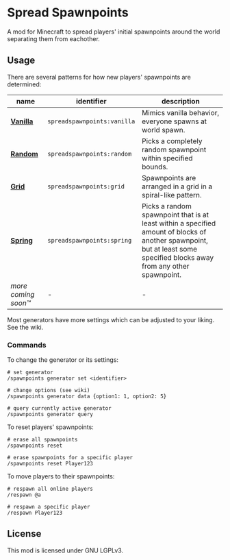 # Spread Spawnpoints

A mod for Minecraft to spread players' initial spawnpoints around the world separating them from eachother.

## Usage

There are several patterns for how new players' spawnpoints are determined:

| name                                                                               | identifier                  | description                                                                                                                                                              |
| ---------------------------------------------------------------------------------- | --------------------------- | ------------------------------------------------------------------------------------------------------------------------------------------------------------------------ |
| [**Vanilla**](https://github.com/verarr/spreadspawnpoints/wiki/Generators#vanilla) | `spreadspawnpoints:vanilla` | Mimics vanilla behavior, everyone spawns at world spawn.                                                                                                                 |
| [**Random**](https://github.com/verarr/spreadspawnpoints/wiki/Generators#random)   | `spreadspawnpoints:random`  | Picks a completely random spawnpoint within specified bounds.                                                                                                            |
| [**Grid**](https://github.com/verarr/spreadspawnpoints/wiki/Generators#grid)       | `spreadspawnpoints:grid`    | Spawnpoints are arranged in a grid in a spiral-like pattern.                                                                                                             |
| [**Spring**](https://github.com/verarr/spreadspawnpoints/wiki/Generators#spring)   | `spreadspawnpoints:spring`  | Picks a random spawnpoint that is at least within a specified amount of blocks of another spawnpoint, but at least some specified blocks away from any other spawnpoint. |
| _more coming soon™_ | - | - |

Most generators have more settings which can be adjusted to your liking. See the wiki.

### Commands

To change the generator or its settings:

```mcfunction
# set generator
/spawnpoints generator set <identifier>

# change options (see wiki)
/spawnpoints generator data {option1: 1, option2: 5}

# query currently active generator
/spawnpoints generator query
```

To reset players' spawnpoints:

```mcfunction
# erase all spawnpoints
/spawnpoints reset

# erase spawnpoints for a specific player
/spawnpoints reset Player123
```

To move players to their spawnpoints:

```mcfunction
# respawn all online players
/respawn @a

# respawn a specific player
/respawn Player123
```

## License

This mod is licensed under GNU LGPLv3.
